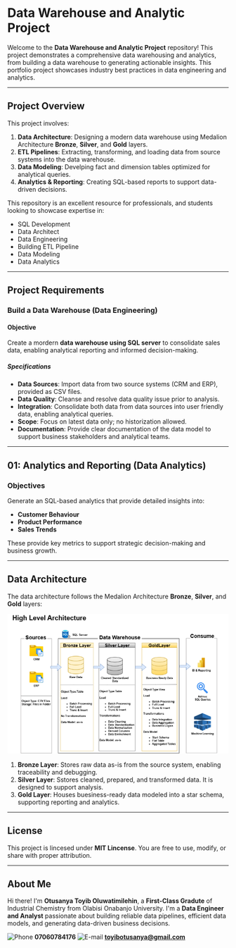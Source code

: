 # Data Warehouse and Analytic Project

Welcome to the **Data Warehouse and Analytic Project** repository!
This project demonstrates a comprehensive data warehousing and analytics, from building a data warehouse to generating actionable insights. This portfolio project showcases industry best practices in data engineering and analytics.

---

## Project Overview
This project involves:

1. **Data Architecture**: Designing a modern data warehouse using Medalion Architecture **Bronze**, **Silver**, and **Gold** layers.
2. **ETL Pipelines**: Extracting, transforming, and loading data from source systems into the data warehouse.
3. **Data Modeling**: Develping fact and dimension tables optimized for analytical queries.
4. **Analytics & Reporting**: Creating SQL-based reports to support data-driven decisions.

This repository is an excellent resource for professionals, and students looking to showcase expertise in:

* SQL Development
* Data Architect
* Data Engineering
* Building ETL Pipeline
* Data Modeling
* Data Analytics

---

## Project Requirements

### Build a Data Warehouse (Data Engineering)

#### Objective

Create a mordern **data warehouse using SQL server** to consolidate sales data, enabling analytical reporting and informed decision-making.

##### Specifications

* **Data Sources**: Import data from two source systems (CRM and ERP), provided as CSV files.
* **Data Quality**: Cleanse and resolve data quality issue prior to analysis.
* **Integration**: Consolidate both data from data sources into user friendly data, enabling analytical queries.
* **Scope**: Focus on latest data only; no historization allowed.
* **Documentation**: Provide clear documentation of the data model to support business stakeholders and analytical teams.

---

## 01: Analytics and Reporting (Data Analytics)

### Objectives

Generate an SQL-based analytics that provide detailed insights into:

* **Customer Behaviour**
* **Product Performance**
* **Sales Trends**

These provide key metrics to support strategic decision-making and business growth.

---

## Data Architecture
The data architecture follows the Medalion Architecture **Bronze**, **Silver**, and **Gold** layers:

![Data Architecture.png](docs/data_architecture.png)

1. **Bronze Layer**: Stores raw data as-is from the source system, enabling traceability and debugging.
2. **Silver Layer**: Sstores cleaned, prepared, and transformed data. It is designed to support analysis.
3. **Gold Layer**: Houses buesiness-ready data modeled into a star schema, supporting reporting and analytics.

---

## License
This project is lincesed under **MIT Lincense**. You are free to use, modify, or share with proper attribution.

---

## About Me
Hi there! I'm **Otusanya Toyib Oluwatimilehin**, a **First-Class Gradute** of Industrial Chemistry from Olabisi Onabanjo University. I'm a **Data Engineer and Analyst** passionate about building reliable data pipelines, efficient data models, and generating data-driven business decisions. 

<img src="https://cdn-icons-png.flaticon.com/128/724/724664.png" width="18" alt="Phone"/> **07060784176** 
<img src="https://cdn-icons-png.flaticon.com/128/732/732200.png" width="18" alt="E-mail"/> **toyibotusanya@gmail.com**
